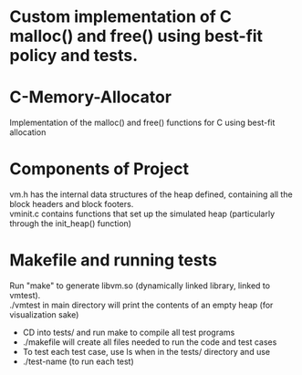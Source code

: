 Custom implementation of C malloc() and free() using best-fit policy and tests.
=======
# C-Memory-Allocator
Implementation of the malloc() and free() functions for C using best-fit allocation

# Components of Project 
vm.h has the internal data structures of the heap defined, containing all the block headers and block footers. <br />
vminit.c contains functions that set up the simulated heap (particularly through the init_heap() function)


# Makefile and running tests
Run "make" to generate libvm.so (dynamically linked library, linked to vmtest). <br />
./vmtest in main directory will print the contents of an empty heap (for visualization sake) <br />

* CD into tests/ and run make to compile all test programs  <br />
* ./makefile will create all files needed to run the code and test cases <br />
* To test each test case, use ls when in the tests/ directory and use <br />
* ./test-name (to run each test) <br />
